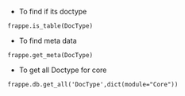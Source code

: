 - To find if its doctype
```
frappe.is_table(DocType)
```
- To find meta data 
```
frappe.get_meta(DocType)
```
- To get all Doctype for core
```
frappe.db.get_all('DocType',dict(module="Core"))
```
